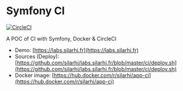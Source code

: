 # Symfony CI
[![CircleCI](https://circleci.com/gh/silarhi/app-ci.svg?style=svg)](https://circleci.com/gh/silarhi/app-ci)

A POC of CI with Symfony, Docker & CircleCI

* Demo: [https://labs.silarhi.fr](https://labs.silarhi.fr)
* Sources (Deploy): [https://github.com/silarhi/labs.silarhi.fr/blob/master/ci/deploy.sh](https://github.com/silarhi/labs.silarhi.fr/blob/master/ci/deploy.sh)
* Docker image: [https://hub.docker.com/r/silarhi/app-ci](https://hub.docker.com/r/silarhi/app-ci)
